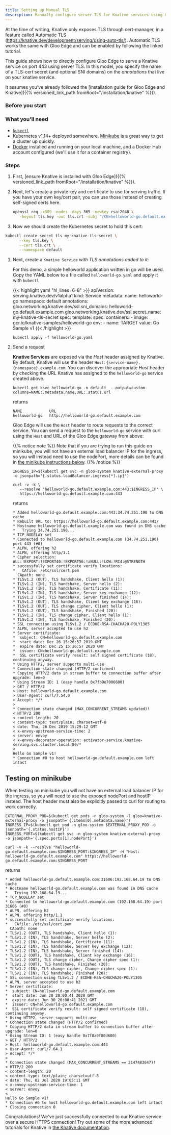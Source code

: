 ```yaml
---
title: Setting up Manual TLS
description: Manually configure server TLS for Knative services using Gloo Edge.
---
```


At the time of writing, Knative only exposes TLS through cert-manager, in a feature called Automatic TLS (https://knative.dev/development/serving/using-auto-tls/). Automatic TLS works the same with Gloo Edge and can be enabled by following the linked tutorial.

This guide shows how to directly configure Gloo Edge to serve a Knative service on port 443 using server TLS. In this model, you specify the name of a TLS-cert secret (and optional SNI domains) on the *annotations* that live on your knative service.

It assumes you've already followed the [installation guide for Gloo Edge and Knative]({{% versioned_link_path fromRoot="/installation/knative" %}}). 

### Before you start

### What you'll need
- [`kubectl`](https://kubernetes.io/docs/tasks/tools/install-kubectl/)
- Kubernetes v1.14+ deployed somewhere. [Minikube](https://kubernetes.io/docs/tasks/tools/install-minikube/) is a great way to get a cluster up quickly.
- [Docker](https://www.docker.com) installed and running on your local machine, and a Docker Hub account configured (we'll use it for a container registry).

### Steps

1. First, [ensure Knative is installed with Gloo Edge]({{% versioned_link_path fromRoot="/installation/knative" %}}). 

1. Next, let's create a private key and certificate to use for serving traffic. If you have your own key/cert pair, you can use those instead of creating self-signed certs here.

    ```bash
    openssl req -x509 -nodes -days 365 -newkey rsa:2048 \
       -keyout tls.key -out tls.crt -subj "/CN=helloworld-go.default.example.com"
    ```
 
1. Now we should create the Kubernetes secret to hold this cert:

```bash
kubectl create secret tls my-knative-tls-secret \
      --key tls.key \
      --cert tls.crt \
      --namespace default
``` 
 
1. Next, create a `Knative Service` *with TLS annotations added to it*:

     For this demo, a simple helloworld application written in go will be used.
     Copy the YAML below to a file called `helloworld-go.yaml` and apply it with
     `kubectl`
  
      {{< highlight yaml "hl_lines=6-8" >}}
apiVersion: serving.knative.dev/v1alpha1
kind: Service
metadata:
  name: helloworld-go
  namespace: default
  annotations:
    gloo.networking.knative.dev/ssl.sni_domains: helloworld-go.default.example.com
    gloo.networking.knative.dev/ssl.secret_name: my-knative-tls-secret
spec:
  template:
    spec:
      containers:
        - image: gcr.io/knative-samples/helloworld-go
          env:
            - name: TARGET
              value: Go Sample v1
      {{< /highlight >}}
  
    ```
    kubectl apply -f helloworld-go.yaml
    ```

2. Send a request

     **Knative Services** are exposed via the *Host* header assigned by Knative. By
     default, Knative will use the header `Host`:
     `{service-name}.{namespace}.example.com`. You can discover the appropriate *Host* header by checking the URL Knative has assigned to the `helloworld-go` service created above.
  
     ```
     kubectl get ksvc helloworld-go -n default  --output=custom-columns=NAME:.metadata.name,URL:.status.url
     ```

     returns

     ```
     NAME            URL
     helloworld-go   http://helloworld-go.default.example.com
     ```
  
     Gloo Edge will use the `Host` header to route requests to the correct
     service. You can send a request to the `helloworld-go` service with curl
     using the `Host` and URL of the Gloo Edge gateway from above:

     {{% notice note %}}
   Note that if you are trying to run this guide on minikube, you will not have an external load balancer IP for the ingress, so you will instead need to use the nodePort, more details can be found in <a href="#testing-on-minikube">the minikube instructions below</a>.
     {{% /notice %}}
  
     ```
     INGRESS_IP=$(kubectl get svc -n gloo-system knative-external-proxy  -o jsonpath='{.status.loadBalancer.ingress[*].ip}')
   
     curl -v -k \
        --resolve "helloworld-go.default.example.com:443:$INGRESS_IP" \
        https://helloworld-go.default.example.com:443
     ```

     returns

     ```
     * Added helloworld-go.default.example.com:443:34.74.251.190 to DNS cache
     * Rebuilt URL to: https://helloworld-go.default.example.com:443/
     * Hostname helloworld-go.default.example.com was found in DNS cache
     *   Trying 34.74.251.190...
     * TCP_NODELAY set
     * Connected to helloworld-go.default.example.com (34.74.251.190) port 443 (#0)
     * ALPN, offering h2
     * ALPN, offering http/1.1
     * Cipher selection: ALL:!EXPORT:!EXPORT40:!EXPORT56:!aNULL:!LOW:!RC4:@STRENGTH
     * successfully set certificate verify locations:
     *   CAfile: /etc/ssl/cert.pem
       CApath: none
     * TLSv1.2 (OUT), TLS handshake, Client hello (1):
     * TLSv1.2 (IN), TLS handshake, Server hello (2):
     * TLSv1.2 (IN), TLS handshake, Certificate (11):
     * TLSv1.2 (IN), TLS handshake, Server key exchange (12):
     * TLSv1.2 (IN), TLS handshake, Server finished (14):
     * TLSv1.2 (OUT), TLS handshake, Client key exchange (16):
     * TLSv1.2 (OUT), TLS change cipher, Client hello (1):
     * TLSv1.2 (OUT), TLS handshake, Finished (20):
     * TLSv1.2 (IN), TLS change cipher, Client hello (1):
     * TLSv1.2 (IN), TLS handshake, Finished (20):
     * SSL connection using TLSv1.2 / ECDHE-RSA-CHACHA20-POLY1305
     * ALPN, server accepted to use h2
     * Server certificate:
     *  subject: CN=helloworld-go.default.example.com
     *  start date: Dec 26 15:26:57 2019 GMT
     *  expire date: Dec 25 15:26:57 2020 GMT
     *  issuer: CN=helloworld-go.default.example.com
     *  SSL certificate verify result: self signed certificate (18), continuing anyway.
     * Using HTTP2, server supports multi-use
     * Connection state changed (HTTP/2 confirmed)
     * Copying HTTP/2 data in stream buffer to connection buffer after upgrade: len=0
     * Using Stream ID: 1 (easy handle 0x7fb9e7006600)
     > GET / HTTP/2
     > Host: helloworld-go.default.example.com
     > User-Agent: curl/7.54.0
     > Accept: */*
     >
     * Connection state changed (MAX_CONCURRENT_STREAMS updated)!
     < HTTP/2 200
     < content-length: 20
     < content-type: text/plain; charset=utf-8
     < date: Thu, 26 Dec 2019 15:29:12 GMT
     < x-envoy-upstream-service-time: 2
     < server: envoy
     < x-envoy-decorator-operation: activator-service.knative-serving.svc.cluster.local:80/*
     <
     Hello Go Sample v1!
     * Connection #0 to host helloworld-go.default.example.com left intact
     ```

## Testing on minikube

When testing on minikube you will not have an external load balancer IP for the ingress, so you will need to use the exposed nodePort and hostIP instead. The host header must also be explicitly passed to curl for routing to work correctly.

```
EXTERNAL_PROXY_POD=$(kubectl get pods -n gloo-system -l gloo=knative-external-proxy -o jsonpath='{.items[0].metadata.name}')
INGRESS_IP=$(kubectl get pod -n gloo-system $EXTERNAL_PROXY_POD -o jsonpath='{.status.hostIP}')
INGRESS_PORT=$(kubectl get svc -n gloo-system knative-external-proxy  -o jsonpath='{.spec.ports[1].nodePort}')

curl -v -k --resolve "helloworld-go.default.example.com:$INGRESS_PORT:$INGRESS_IP" -H "Host: helloworld-go.default.example.com" https://helloworld-go.default.example.com:$INGRESS_PORT
```

returns

```
* Added helloworld-go.default.example.com:31606:192.168.64.19 to DNS cache
* Hostname helloworld-go.default.example.com was found in DNS cache
*   Trying 192.168.64.19...
* TCP_NODELAY set
* Connected to helloworld-go.default.example.com (192.168.64.19) port 31606 (#0)
* ALPN, offering h2
* ALPN, offering http/1.1
* successfully set certificate verify locations:
*   CAfile: /etc/ssl/cert.pem
  CApath: none
* TLSv1.2 (OUT), TLS handshake, Client hello (1):
* TLSv1.2 (IN), TLS handshake, Server hello (2):
* TLSv1.2 (IN), TLS handshake, Certificate (11):
* TLSv1.2 (IN), TLS handshake, Server key exchange (12):
* TLSv1.2 (IN), TLS handshake, Server finished (14):
* TLSv1.2 (OUT), TLS handshake, Client key exchange (16):
* TLSv1.2 (OUT), TLS change cipher, Change cipher spec (1):
* TLSv1.2 (OUT), TLS handshake, Finished (20):
* TLSv1.2 (IN), TLS change cipher, Change cipher spec (1):
* TLSv1.2 (IN), TLS handshake, Finished (20):
* SSL connection using TLSv1.2 / ECDHE-RSA-CHACHA20-POLY1305
* ALPN, server accepted to use h2
* Server certificate:
*  subject: CN=helloworld-go.default.example.com
*  start date: Jun 30 20:00:41 2020 GMT
*  expire date: Jun 30 20:00:41 2021 GMT
*  issuer: CN=helloworld-go.default.example.com
*  SSL certificate verify result: self signed certificate (18), continuing anyway.
* Using HTTP2, server supports multi-use
* Connection state changed (HTTP/2 confirmed)
* Copying HTTP/2 data in stream buffer to connection buffer after upgrade: len=0
* Using Stream ID: 1 (easy handle 0x7f8a9f80d600)
> GET / HTTP/2
> Host: helloworld-go.default.example.com:443
> User-Agent: curl/7.64.1
> Accept: */*
>
* Connection state changed (MAX_CONCURRENT_STREAMS == 2147483647)!
< HTTP/2 200
< content-length: 20
< content-type: text/plain; charset=utf-8
< date: Thu, 02 Jul 2020 19:05:11 GMT
< x-envoy-upstream-service-time: 1
< server: envoy
<
Hello Go Sample v1!
* Connection #0 to host helloworld-go.default.example.com left intact
* Closing connection 0
```

Congratulations! We've just successfully connected to our Knative service over a secure HTTPS connection! Try out some of the more advanced tutorials for Knative in [the Knative documentation](https://knative.dev/docs/).
